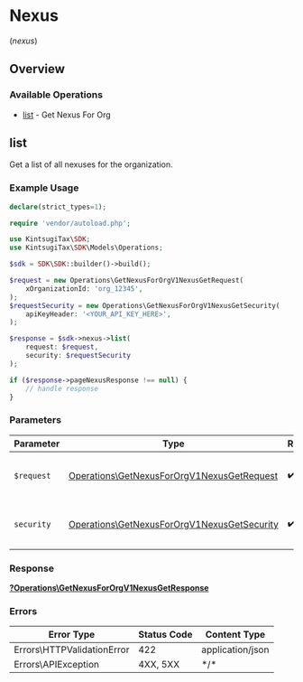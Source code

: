 # Nexus
(*nexus*)

## Overview

### Available Operations

* [list](#list) - Get Nexus For Org

## list

Get a list of all nexuses for the organization.

### Example Usage

```php
declare(strict_types=1);

require 'vendor/autoload.php';

use KintsugiTax\SDK;
use KintsugiTax\SDK\Models\Operations;

$sdk = SDK\SDK::builder()->build();

$request = new Operations\GetNexusForOrgV1NexusGetRequest(
    xOrganizationId: 'org_12345',
);
$requestSecurity = new Operations\GetNexusForOrgV1NexusGetSecurity(
    apiKeyHeader: '<YOUR_API_KEY_HERE>',
);

$response = $sdk->nexus->list(
    request: $request,
    security: $requestSecurity
);

if ($response->pageNexusResponse !== null) {
    // handle response
}
```

### Parameters

| Parameter                                                                                                  | Type                                                                                                       | Required                                                                                                   | Description                                                                                                |
| ---------------------------------------------------------------------------------------------------------- | ---------------------------------------------------------------------------------------------------------- | ---------------------------------------------------------------------------------------------------------- | ---------------------------------------------------------------------------------------------------------- |
| `$request`                                                                                                 | [Operations\GetNexusForOrgV1NexusGetRequest](../../Models/Operations/GetNexusForOrgV1NexusGetRequest.md)   | :heavy_check_mark:                                                                                         | The request object to use for the request.                                                                 |
| `security`                                                                                                 | [Operations\GetNexusForOrgV1NexusGetSecurity](../../Models/Operations/GetNexusForOrgV1NexusGetSecurity.md) | :heavy_check_mark:                                                                                         | The security requirements to use for the request.                                                          |

### Response

**[?Operations\GetNexusForOrgV1NexusGetResponse](../../Models/Operations/GetNexusForOrgV1NexusGetResponse.md)**

### Errors

| Error Type                 | Status Code                | Content Type               |
| -------------------------- | -------------------------- | -------------------------- |
| Errors\HTTPValidationError | 422                        | application/json           |
| Errors\APIException        | 4XX, 5XX                   | \*/\*                      |